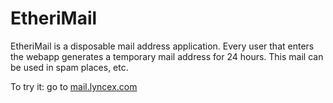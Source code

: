 # EtheriMail
EtheriMail is a disposable mail address application. Every user that enters the webapp generates a temporary mail address for 24 hours. This mail can be used in spam places, etc.

To try it: go to [mail.lyncex.com](http://mail.lyncex.com)